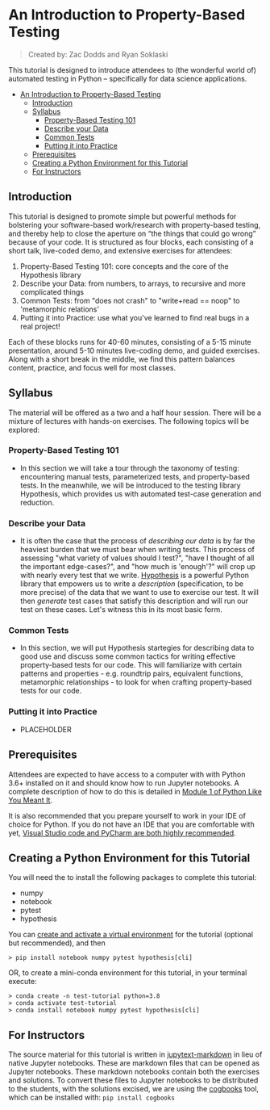 # An Introduction to Property-Based Testing
> Created by: Zac Dodds and Ryan Soklaski

This tutorial is designed to introduce attendees to (the wonderful world of) automated testing in Python
– specifically for data science applications.

- [An Introduction to Property-Based Testing](#an-introduction-to-property-based-testing)
  - [Introduction](#introduction)
  - [Syllabus](#syllabus)
    - [Property-Based Testing 101](#property-based-testing-101)
    - [Describe your Data](#describe-your-data)
    - [Common Tests](#common-tests)
    - [Putting it into Practice](#putting-it-into-practice)
  - [Prerequisites](#prerequisites)
  - [Creating a Python Environment for this Tutorial](#creating-a-python-environment-for-this-tutorial)
  - [For Instructors](#for-instructors)

## Introduction

This tutorial is designed to promote simple but powerful methods for bolstering your software-based work/research with
property-based testing, and thereby help to close the aperture on “the things that could go wrong” because of your code.
It is structured as four blocks, each consisting of a short talk, live-coded demo, and extensive exercises for attendees:
1. Property-Based Testing 101: core concepts and the core of the Hypothesis library
2. Describe your Data: from numbers, to arrays, to recursive and more complicated things
3. Common Tests: from "does not crash" to "write+read == noop" to 'metamorphic relations'
4. Putting it into Practice: use what you've learned to find real bugs in a real project!

Each of these blocks runs for 40-60 minutes, consisting of a 5-15 minute presentation, around 5-10 minutes live-coding demo, and guided exercises.
Along with a short break in the middle, we find this pattern balances content, practice, and focus well for most classes.


## Syllabus
The material will be offered as a two and a half hour session.
There will be a mixture of lectures with hands-on exercises.
The following topics will be explored:

### Property-Based Testing 101
  - In this section we will take a tour through the taxonomy of testing: encountering manual tests, parameterized tests, and property-based tests. In the meanwhile, we will be introduced to the testing library Hypothesis, which provides us with automated test-case generation and reduction.

### Describe your Data
  - It is often the case that the process of *describing our data* is by far the heaviest burden that we must bear when writing tests. This process of assessing "what variety of values should I test?", "have I thought of all the important edge-cases?", and "how much is 'enough'?" will crop up with nearly every test that we write. [Hypothesis](https://hypothesis.readthedocs.io/) is a powerful Python library that empowers us to write a _description_ (specification, to be more precise) of the data that we want to use to exercise our test.
It will then *generate* test cases that satisfy this description and will run our test on these cases.
Let's witness this in its most basic form.

### Common Tests
  - In this section, we will put Hypothesis startegies for describing data to good use and discuss some common tactics for writing effective property-based tests for our code. This will familiarize with certain patterns and properties - e.g. roundtrip pairs, equivalent functions, metamorphic relationships - to look for when crafting property-based tests for our code.

### Putting it into Practice
  - PLACEHOLDER


## Prerequisites

Attendees are expected to have access to a computer with with Python 3.6+ installed on it and should know how to run Jupyter notebooks.
A complete description of how to do this is detailed in [Module 1 of Python Like You Meant It](https://www.pythonlikeyoumeanit.com/module_1.html).

It is also recommended that you prepare yourself to work in your IDE of choice for Python. If you do not have an IDE that you are comfortable with yet, [Visual Studio code and PyCharm are both highly recommended](https://www.pythonlikeyoumeanit.com/Module1_GettingStartedWithPython/Getting_Started_With_IDEs_and_Notebooks.html).


## Creating a Python Environment for this Tutorial

You will need the to install the following packages to complete this tutorial:

- numpy
- notebook
- pytest
- hypothesis

You can [create and activate a virtual environment](https://packaging.python.org/guides/installing-using-pip-and-virtual-environments/#creating-a-virtual-environment)
for the tutorial (optional but recommended), and then

```shell
> pip install notebook numpy pytest hypothesis[cli]
```

OR, to create a mini-conda environment for this tutorial, in your terminal execute:

```shell
> conda create -n test-tutorial python=3.8
> conda activate test-tutorial
> conda install notebook numpy pytest hypothesis[cli]
```

## For Instructors

The source material for this tutorial is written in [jupytext-markdown](https://jupytext.readthedocs.io/en/latest/formats.html#jupytext-markdown) in lieu of native Jupyter notebooks.
These are markdown files that can be opened as Jupyter notebooks.
These markdown notebooks contain both the exercises and solutions.
To convert these files to Jupyter notebooks to be distributed to the students, with the solutions excised, we are using the [cogbooks](https://github.com/CogWorksBWSI/Cogbooks) tool, which can be installed with: `pip install cogbooks`

